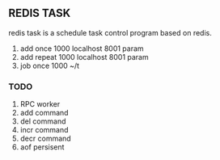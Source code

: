 ## REDIS TASK
redis task is a schedule task control program based on redis.

1. add once 1000 localhost 8001 param
2. add repeat 1000 localhost 8001 param
3. job once 1000 ~/t

### TODO

1. RPC worker
2. add command
3. del command
4. incr command
5. decr command
6. aof persisent
